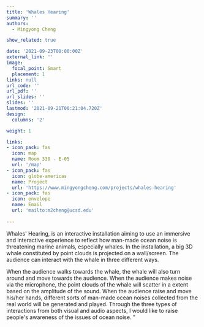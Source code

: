 ```yaml
---
title: 'Whales Hearing'
summary: ''
authors: 
  - Mingyong Cheng

show_related: true

date: '2021-09-23T00:00:00Z'
external_link: ''
image:
  focal_point: Smart
  placement: 1
links: null
url_code: ''
url_pdf: ''
url_slides: ''
slides: ''
lastmod: '2021-09-21T00:21:04.720Z'
design:
  columns: '2'

weight: 1

links:
- icon_pack: fas
  icon: map
  name: Room 330 - E-05
  url: '/map'
- icon_pack: fas
  icon: globe-americas
  name: Project
  url: 'https://www.mingyongcheng.com/projects/whales-hearing'
- icon_pack: fas
  icon: envelope
  name: Email
  url: 'mailto:m2cheng@ucsd.edu'
  
---
```

Whales' Hearing, is an interactive installation aiming to use an immersive and interactive experience to reflect how man-made ocean noise is threatening marine animals, especially whales. 
In the installation, a big 3D whale constituted by point clouds is projected on a wall/screen. The audience can interact with the whale in three different ways. 

When the audience walks towards the whale, the whale will also turn around and move towards the audience. When the audience makes noise via the microphone, the point clouds of the whale will scatter in a extent based on the amplitude of the sound. When the audience raise and move his/her hands, different sorts of man-made ocean noises collected from the real world will be generated and played. Through the three types of interactions from both visual and audio aspects, I would like to raise people's awareness of the issues of ocean noise. "